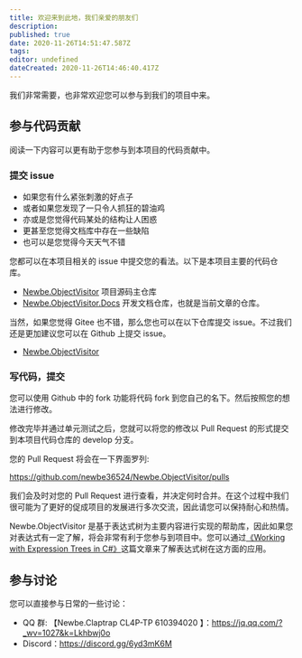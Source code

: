 ```yaml
---
title: 欢迎来到此地，我们亲爱的朋友们
description:
published: true
date: 2020-11-26T14:51:47.587Z
tags:
editor: undefined
dateCreated: 2020-11-26T14:46:40.417Z
---
```


我们非常需要，也非常欢迎您可以参与到我们的项目中来。

## 参与代码贡献

阅读一下内容可以更有助于您参与到本项目的代码贡献中。

### 提交 issue

- 如果您有什么紧张刺激的好点子
- 或者如果您发现了一只令人抓狂的碧油鸡
- 亦或是您觉得代码某处的结构让人困惑
- 更甚至您觉得文档库中存在一些缺陷
- 也可以是您觉得今天天气不错

您都可以在本项目相关的 issue 中提交您的看法。以下是本项目主要的代码仓库。

- [Newbe.ObjectVisitor](https://github.com/newbe36524/Newbe.ObjectVisitor) 项目源码主仓库
- [Newbe.ObjectVisitor.Docs](https://github.com/newbe36524/Newbe.ObjectVisitor.Docs) 开发文档仓库，也就是当前文章的仓库。

当然，如果您觉得 Gitee 也不错，那么您也可以在以下仓库提交 issue。不过我们还是更加建议您可以在 Github 上提交 issue。

- [Newbe.ObjectVisitor](https://gitee.com/yks/Newbe.ObjectVisitor)

### 写代码，提交

您可以使用 Github 中的 fork 功能将代码 fork 到您自己的名下。然后按照您的想法进行修改。

修改完毕并通过单元测试之后，您就可以将您的修改以 Pull Request 的形式提交到本项目代码仓库的 develop 分支。

您的 Pull Request 将会在一下界面罗列:

<https://github.com/newbe36524/Newbe.ObjectVisitor/pulls>

我们会及时对您的 Pull Request 进行查看，并决定何时合并。在这个过程中我们很可能为了更好的促成项目的发展进行多次交流，因此请您可以保持耐心和热情。

Newbe.ObjectVisitor 是基于表达式树为主要内容进行实现的帮助库，因此如果您对表达式有一定了解，将会非常有利于您参与到项目中。您可以通过[《Working with Expression Trees in C#》](https://tyrrrz.me/blog/expression-trees)这篇文章来了解表达式树在这方面的应用。

## 参与讨论

您可以直接参与日常的一些讨论：

- QQ 群: 【Newbe.Claptrap CL4P-TP 610394020 】：<https://jq.qq.com/?_wv=1027&k=Lkhbwj0o>
- Discord：<https://discord.gg/6yd3mK6M>
